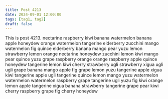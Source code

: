 ```yaml
---
title: Post 4213
date: 2024-09-01 12:00:00
tags: [tag1, tag2]
draft: false
---
```

This is post 4213.
nectarine
raspberry
kiwi
banana
watermelon
banana
apple
honeydew
orange
watermelon
tangerine
elderberry
zucchini
mango
watermelon
fig
quince
elderberry
banana
mango
pear
yuzu
lemon
strawberry
lemon
orange
nectarine
honeydew
zucchini
lemon
kiwi
mango
pear
quince
yuzu
grape
raspberry
orange
orange
raspberry
apple
quince
honeydew
tangerine
lemon
kiwi
cherry
strawberry
ugli
strawberry
xigua
ugli
ugli
grape
banana
mango
apple
fig
grape
lemon
yuzu
tangerine
apple
xigua
kiwi
tangerine
apple
ugli
tangerine
quince
lemon
mango
yuzu
watermelon
watermelon
watermelon
raspberry
grape
tangerine
ugli
yuzu
fig
kiwi
orange
lemon
apple
tangerine
xigua
banana
strawberry
tangerine
grape
pear
kiwi
cherry
raspberry
grape
fig
cherry
honeydew
